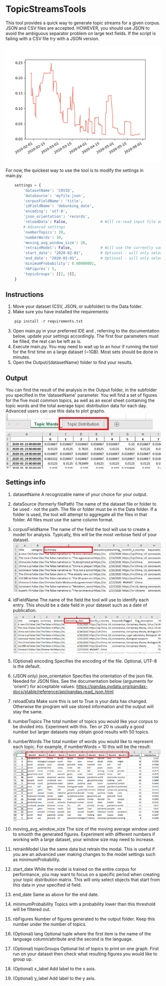 # TopicStreamsTools

This tool provides a quick way to generate topic streams for a given corpus.
JSON and CSV files are accepted. HOWEVER, you should use JSON to avoid the ambiguous separator problem on large text fields. If the script is failing with a CSV file try with a JSON version.

![Settings](/images/topicStreamExample.png)

For now, the quickest way to use the tool is to modify the settings in main.py.

```python
    settings = {
        'datasetName': 'COVID',            
        'dataSource': 'myfile.json',
        'corpusFieldName': 'title',
        'idFieldName': 'debunking_date',
        'encoding': 'utf-8',
        'json_orientation': 'records',
        'reloadData': False,               # Will re-read input file and train a new model with the updated data
        # Advanced settings
        'numberTopics': 20,
        'numberWords': 10,
        'moving_avg_window_size': 20,
        'retrainModel': False,             # Will use the currently saved data and train a new model (useful to try different settings without processing the same corpus)
        'start_date': "2020-02-01",        # Optional - will only select items from this date when creating the topic distribution matrix
        'end_date': "2020-03-01",          # Optional - will only select items up to this date when creating the topic distribution matrix
        'minimumProbability': 0.00000001,
        'nbFigures': 5,
        'topicGroups': [[2, 3]],
    }
```

## Instructions

1. Move your dataset (CSV, JSON, or subfolder) to the Data folder.
2. Make sure you have installed the requirements:
```python
    pip install -r requirements.txt
```
3. Open main.py in your preferred IDE and , referring to the documentation below, update your settings accordingly. The first four parameters must be filled, the rest can be left as is.
4. Execute main.py. You may need to wait up to an hour if running the tool for the first time on a large dataset (~1GB). Most sets should be done in minutes.
5. Open the Output/{datasetName} folder to find your results.

## Output

You can find the result of the analysis in the Output folder, in the subfolder you specified in the 'datasetName' parameter.
You will find a set of figures for the five most common topics, as well as an excel sheet containing the topic words and the total average topic distribution data for each day. Advanced users can use this data to plot graphs.
![Text Field](/images/sheetTab.png)
![Text Field](/images/topicDistribution.png)

## Settings info

1. datasetName
A recognizable name of your choice for your output.

1. dataSource (formerly filePath)
The name of the dataset file or folder to be used - not the path. The file or folder must be in the Data folder. If a folder is used, the tool will attempt to aggregate all the files in that folder. All files must use the same column format.

1. corpusFieldName
The name of the field the tool will use to create a model for analysis. Typically, this will be the most verbose field of your dataset.
![Text Field](/images/textField.png)

1. idFieldName
The name of the field the tool will use to identify each entry. This should be a date field in your dataset such as a date of publication.
![ID Field](/images/idField.png)

1. (Optional) encoding
Specifies the encoding of the file. Optional, UTF-8 is the default.

1. (JSON only) json_orientation
Specifies the orientation of the json file. Needed for JSON files. See the documentation below (arguments for 'orient') for acceptable values:
https://pandas.pydata.org/pandas-docs/stable/reference/api/pandas.read_json.html

1. reloadData
Make sure this is set to True is your data has changed. Otherwise the program will use stored information and the output will stay the same.

1. numberTopics
The total number of topics you would like your corpus to be divided into. Experiment with this. Ten or 20 is usually a good number but larger datasets may obtain good results with 50 topics.

1. numberWords
The total number of words you would like to represent each topic. For example, if numberWords = 10 this will be the result:
![Words](/images/wordCount.png)

1. moving_avg_window_size
The size of the moving average window used to smooth the generated figures. Experiment with different numbers if working with a large dataset, your window size may need to increase.

1. retrainModel
Use the same data but retrain the modal. This is useful if you are an advanced user making changes to the model settings such as minimumProbability.

1. start_date
While the model is trained on the entire corpus for performance, you may want to focus on a specific period when creating your topic distribution matrix. This will only select objects that start from this data in your specified id field.

1. end_date
Same as above for the end date.

1. minimumProbability
Topics with a probability lower than this threshold will be filtered out.

1. nbFigures
Number of figures generated to the output folder. Keep this number under the number of topics.

1. (Optional) lang
Optional tuple where the first item is the name of the language column/attribute and the second is the language.

1. (Optional) topicGroups
Optional list of topics to print on one graph. First run on your dataset then check what resulting figures you would like to group up.

1. (Optional) x_label
Add label to the x axis.

1. (Optional) y_label
Add label to the y axis.
